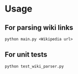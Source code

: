 # Usage

## For parsing wiki links
```python main.py <Wikipedia url>```

## For unit tests
```python test_wiki_parser.py```
